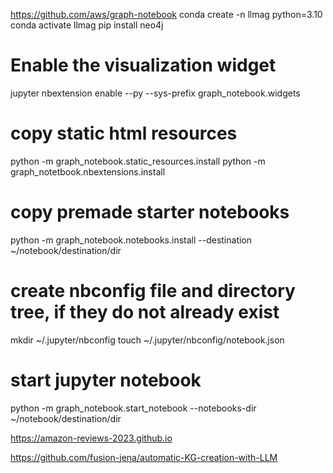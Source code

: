 https://github.com/aws/graph-notebook
conda create -n llmag python=3.10
conda activate llmag
pip install neo4j

# Enable the visualization widget
jupyter nbextension enable  --py --sys-prefix graph_notebook.widgets

# copy static html resources
python -m graph_notebook.static_resources.install
python -m graph_notetbook.nbextensions.install

# copy premade starter notebooks
python -m graph_notebook.notebooks.install --destination ~/notebook/destination/dir

# create nbconfig file and directory tree, if they do not already exist
mkdir ~/.jupyter/nbconfig
touch ~/.jupyter/nbconfig/notebook.json

# start jupyter notebook
python -m graph_notebook.start_notebook --notebooks-dir ~/notebook/destination/dir

https://amazon-reviews-2023.github.io


https://github.com/fusion-jena/automatic-KG-creation-with-LLM
